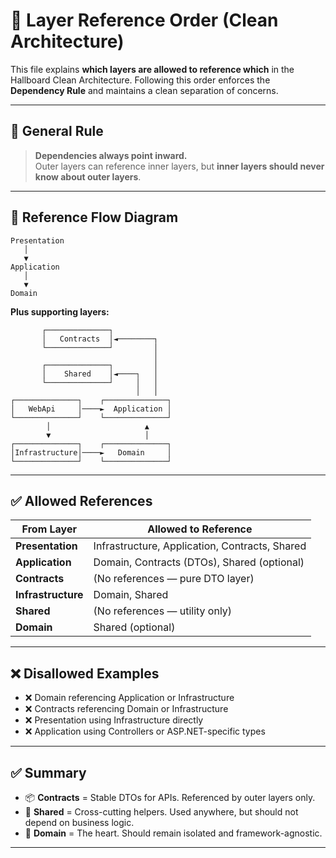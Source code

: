 # 🔗 Layer Reference Order (Clean Architecture)

This file explains **which layers are allowed to reference which** in the Hallboard Clean Architecture. Following this order enforces the **Dependency Rule** and maintains a clean separation of concerns.

---

## 🔁 General Rule

> **Dependencies always point inward.**  
> Outer layers can reference inner layers, but **inner layers should never know about outer layers**.

---

## 🧭 Reference Flow Diagram

```
Presentation
   │
   ▼
Application
   │
   ▼
Domain
```

**Plus supporting layers:**
```
       ┌──────────────┐
       │   Contracts  │◄────────┐
       └──────────────┘         │
                                │
       ┌──────────────┐         │
       │    Shared    │◄────┐   │
       └──────────────┘     │   │
                            │   │
┌──────────────┐    ┌──────────────┐
│   WebApi     │────►  Application │
└──────────────┘    └──────────────┘
        │                     ▲
        ▼                     │
┌──────────────┐    ┌──────────────┐
│Infrastructure│────►   Domain     │
└──────────────┘    └──────────────┘

```

---

## ✅ Allowed References

| From Layer         | Allowed to Reference                           |
| ------------------ | ---------------------------------------------- |
| **Presentation**   | Infrastructure, Application, Contracts, Shared |
| **Application**    | Domain, Contracts (DTOs), Shared (optional)    |
| **Contracts**      | (No references — pure DTO layer)               |
| **Infrastructure** | Domain, Shared                                 |
| **Shared**         | (No references — utility only)                 |
| **Domain**         | Shared (optional)                              |

---

## ❌ Disallowed Examples

- ❌ Domain referencing Application or Infrastructure
- ❌ Contracts referencing Domain or Infrastructure
- ❌ Presentation using Infrastructure directly
- ❌ Application using Controllers or ASP.NET-specific types

---

## ✅ Summary

- 📦 **Contracts** = Stable DTOs for APIs. Referenced by outer layers only.
- 🧰 **Shared** = Cross-cutting helpers. Used anywhere, but should not depend on business logic.
- 🧱 **Domain** = The heart. Should remain isolated and framework-agnostic.

---
